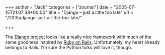 +++
author = "Jack"
categories = ["Journal"]
date = "2005-07-15T21:07:38+00:00"
title = "Django – just a little too late"
url = "/2005/django-just-a-little-too-late/"

+++

The [Django project][1] looks like a really nice framework with much of the same goodness inspired by [Ruby on Rails][2]. Unfortunately, my heart already belongs to Rails. I'm sure the Python folks will love it, though.

 [1]: http://djangoproject.com
 [2]: http://www.rubyonrails.org